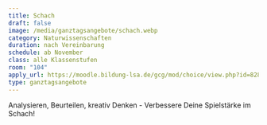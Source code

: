 ```yaml
---
title: Schach
draft: false
image: /media/ganztagsangebote/schach.webp
category: Naturwissenschaften
duration: nach Vereinbarung
schedule: ab November
class: alle Klassenstufen
room: "104"
apply_url: https://moodle.bildung-lsa.de/gcg/mod/choice/view.php?id=828
type: ganztagsangebote
---
```

Analysieren, Beurteilen, kreativ Denken - Verbessere Deine Spielstärke im Schach!
